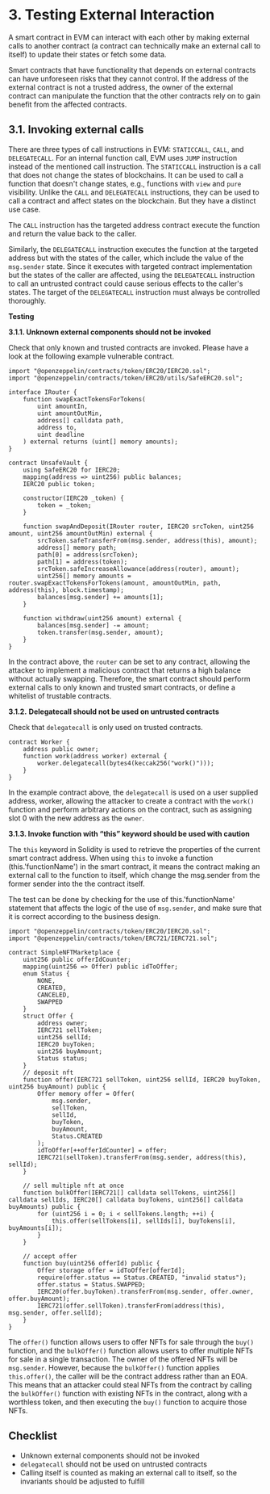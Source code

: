 # 3. Testing External Interaction

A smart contract in EVM can interact with each other by making external calls to another contract (a contract can technically make an external call to itself) to update their states or fetch some data.

Smart contracts that have functionality that depends on external contracts can have unforeseen risks that they cannot control. If the address of the external contract is not a trusted address, the owner of the external contract can manipulate the function that the other contracts rely on to gain benefit from the affected contracts.

## **3.1. Invoking external calls** <a href="#invoking-external-calls" id="invoking-external-calls"></a>

There are three types of call instructions in EVM: `STATICCALL`, `CALL`, and `DELEGATECALL`. For an internal function call, EVM uses `JUMP` instruction instead of the mentioned call instruction. The `STATICCALL` instruction is a call that does not change the states of blockchains. It can be used to call a function that doesn't change states, e.g., functions with `view` and `pure` visibility. Unlike the `CALL` and `DELEGATECALL` instructions, they can be used to call a contract and affect states on the blockchain. But they have a distinct use case.

The `CALL` instruction has the targeted address contract execute the function and return the value back to the caller.

Similarly, the `DELEGATECALL` instruction executes the function at the targeted address but with the states of the caller, which include the value of the `msg.sender` state. Since it executes with targeted contract implementation but the states of the caller are affected, using the `DELEGATECALL` instruction to call an untrusted contract could cause serious effects to the caller's states. The target of the `DELEGATECALL` instruction must always be controlled thoroughly.

**Testing**

**3.1.1. Unknown external components should not be invoked**

Check that only known and trusted contracts are invoked. Please have a look at the following example vulnerable contract.

```solidity
import "@openzeppelin/contracts/token/ERC20/IERC20.sol";
import "@openzeppelin/contracts/token/ERC20/utils/SafeERC20.sol";

interface IRouter {
    function swapExactTokensForTokens(
        uint amountIn,
        uint amountOutMin,
        address[] calldata path,
        address to,
        uint deadline
    ) external returns (uint[] memory amounts);
}

contract UnsafeVault {
    using SafeERC20 for IERC20;
    mapping(address => uint256) public balances;
    IERC20 public token;

    constructor(IERC20 _token) {
        token = _token;
    }

    function swapAndDeposit(IRouter router, IERC20 srcToken, uint256 amount, uint256 amountOutMin) external {
        srcToken.safeTransferFrom(msg.sender, address(this), amount);
        address[] memory path;
        path[0] = address(srcToken);
        path[1] = address(token);
        srcToken.safeIncreaseAllowance(address(router), amount);
        uint256[] memory amounts = router.swapExactTokensForTokens(amount, amountOutMin, path, address(this), block.timestamp);
        balances[msg.sender] += amounts[1];
    }

    function withdraw(uint256 amount) external {
        balances[msg.sender] -= amount;
        token.transfer(msg.sender, amount);
    }
}
```

In the contract above, the `router` can be set to any contract, allowing the attacker to implement a malicious contract that returns a high balance without actually swapping. Therefore, the smart contract should perform external calls to only known and trusted smart contracts, or define a whitelist of trustable contracts.

**3.1.2.** **Delegatecall should not be used on untrusted contracts**

Check that `delegatecall` is only used on trusted contracts.

```solidity
contract Worker {
    address public owner;
    function work(address worker) external {
        worker.delegatecall(bytes4(keccak256("work()")));
    }
}
```

In the example contract above, the `delegatecall` is used on a user supplied address, worker, allowing the attacker to create a contract with the `work()` function and perform arbitrary actions on the contract, such as assigning slot 0 with the new address as the `owner`.

**3.1.3. Invoke function with “this” keyword should be used with caution**

The `this` keyword in Solidity is used to retrieve the properties of the current smart contract address. When using `this` to invoke a function (this.'functionName') in the smart contract, it means the contract making an external call to the function to itself, which change the msg.sender from the former sender into the the contract itself.

The test can be done by checking for the use of this.'functionName' statement that affects the logic of the use of `msg.sender`, and make sure that it is correct according to the business design.

```solidity
import "@openzeppelin/contracts/token/ERC20/IERC20.sol";
import "@openzeppelin/contracts/token/ERC721/IERC721.sol";

contract SimpleNFTMarketplace {
    uint256 public offerIdCounter;
    mapping(uint256 => Offer) public idToOffer;
    enum Status {
        NONE,
        CREATED,
        CANCELED,
        SWAPPED
    }
    struct Offer {
        address owner;
        IERC721 sellToken;
        uint256 sellId;
        IERC20 buyToken;
        uint256 buyAmount;
        Status status;
    }
    // deposit nft
    function offer(IERC721 sellToken, uint256 sellId, IERC20 buyToken, uint256 buyAmount) public {
        Offer memory offer = Offer(
            msg.sender,
            sellToken,
            sellId,
            buyToken,
            buyAmount,
            Status.CREATED
        );
        idToOffer[++offerIdCounter] = offer;
        IERC721(sellToken).transferFrom(msg.sender, address(this), sellId);
    }
   
    // sell multiple nft at once
    function bulkOffer(IERC721[] calldata sellTokens, uint256[] calldata sellIds, IERC20[] calldata buyTokens, uint256[] calldata buyAmounts) public {
        for (uint256 i = 0; i < sellTokens.length; ++i) {
            this.offer(sellTokens[i], sellIds[i], buyTokens[i], buyAmounts[i]);
        }
    }

    // accept offer
    function buy(uint256 offerId) public {
        Offer storage offer = idToOffer[offerId];
        require(offer.status == Status.CREATED, "invalid status");
        offer.status = Status.SWAPPED;
        IERC20(offer.buyToken).transferFrom(msg.sender, offer.owner, offer.buyAmount);
        IERC721(offer.sellToken).transferFrom(address(this), msg.sender, offer.sellId);
    }
}
```

The `offer()` function allows users to offer NFTs for sale through the `buy()` function, and the `bulkOffer()` function allows users to offer multiple NFTs for sale in a single transaction. The owner of the offered NFTs will be `msg.sender`. However, because the `bulkOffer()` function applies `this.offer()`, the caller will be the contract address rather than an EOA. This means that an attacker could steal NFTs from the contract by calling the `bulkOffer()` function with existing NFTs in the contract, along with a worthless token, and then executing the `buy()` function to acquire those NFTs.

## Checklist

* Unknown external components should not be invoked
* `delegatecall` should not be used on untrusted contracts
* Calling itself is counted as making an external call to itself, so the invariants should be adjusted to fulfill
